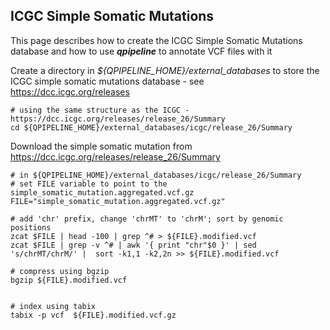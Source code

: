 
## ICGC Simple Somatic Mutations 

This page describes how to create the ICGC Simple Somatic Mutations database and how to use **_qpipeline_** to annotate VCF files with it

Create a directory in *${QPIPELINE_HOME}/external_databases* to store the ICGC simple somatic mutations database - see https://dcc.icgc.org/releases
```
# using the same structure as the ICGC - https://dcc.icgc.org/releases/release_26/Summary 
cd ${QPIPELINE_HOME}/external_databases/icgc/release_26/Summary
```
Download the simple somatic mutation from  https://dcc.icgc.org/releases/release_26/Summary
```
# in ${QPIPELINE_HOME}/external_databases/icgc/release_26/Summary
# set FILE variable to point to the simple_somatic_mutation.aggregated.vcf.gz
FILE="simple_somatic_mutation.aggregated.vcf.gz"

# add 'chr' prefix, change 'chrMT' to 'chrM'; sort by genomic positions
zcat $FILE | head -100 | grep ^# > ${FILE}.modified.vcf 
zcat $FILE | grep -v ^# | awk '{ print "chr"$0 }' | sed 's/chrMT/chrM/' |  sort -k1,1 -k2,2n >> ${FILE}.modified.vcf 

# compress using bgzip 
bgzip ${FILE}.modified.vcf 
 
 
# index using tabix
tabix -p vcf  ${FILE}.modified.vcf.gz 
 
```
